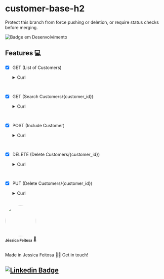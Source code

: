 # customer-base-h2
Protect this branch from force pushing or deletion, or require status checks before merging. 


![Badge em Desenvolvimento](http://img.shields.io/static/v1?label=STATUS&message=EM%20DESENVOLVIMENTO&color=GREEN&style=for-the-badge)


## Features 💻

- [x] GET (List of Customers)
   <details><summary>Curl</summary>
        <p>
  
       curl --location --request GET 'http://localhost:8080/customers' \
       --data-raw ''
<br>

- [x] GET (Search Customers/{customer_id})
   <details><summary>Curl</summary>
        <p>
  
       curl --location --request GET 'http://localhost:8080/customers/39608403811' \
       --data-raw ''
<br>

- [x] POST (Include Customer)
   <details><summary>Curl</summary>
        <p>
  
       curl --location --request POST 'http://localhost:8080/customers' \
       --header 'Content-Type: application/json' \
       --data-raw '{
       "customer_id": 39608403811,
       "dateBirth": "06/10/1992",
       "nameCustomer": "Jesga",
       "personCode": "010101",
       "sex": "F",
       "sexDescription": "Feminino",
       "maritalStatusCode": "S",
       "maritalStatusDescription": "Solteira",
       "documentTypeCode": "RG",
       "documentTypeDescription": "RG",
       "numberDocument": "487682580",
       "documentIssuanceDate": "28/08/2020",
       "issuingBody": "test",
       "issuingState": "test",
       "acronymEmitter": "test",
       "stateNumber": "test",
       "ageEmancipatedMinor": "",
       "employeeRegistration": "",
       "companyCode": "91"
      }'
<br>

- [x] DELETE (Delete Customers/{customer_id})
   <details><summary>Curl</summary>
        <p>
  
       curl --location --request DELETE 'http://localhost:8080/customers/39608403811' \
       --data-raw ''
<br>

- [x] PUT (Delete Customers/{customer_id})
   <details><summary>Curl</summary>
        <p>
  
       curl --location --request PUT 'http://localhost:8080/customers/39608403811' \
       --header 'Content-Type: application/json' \
       --data-raw '{
       "nameCustomer": "Mora"
      }'
<br>





<a href="https://github.com/JehhFeitosa">
 <img style="border-radius: 50%;" src="https://avatars.githubusercontent.com/u/58116519?s=400&u=8b96c6759c724308b3cfb9e6a2480fad3f5107c2&v=4" width="100px;" alt=""/>
 <br />
 <sub><b>Jéssica Feitosa</b></sub></a> <a href="https://www.linkedin.com/in/j%C3%A9ssicafeitosa/" title="Rocketseat">🚀</a>
<br>
<br>

Made in Jessica Feitosa 👋🏽 Get in touch!

[![Linkedin Badge](https://img.shields.io/badge/-Jessica-blue?style=flat-square&logo=Linkedin&logoColor=white&link=https://www.linkedin.com/in/jéssicafeitosa/)](https://www.linkedin.com/in/jéssicafeitosa/)
---

